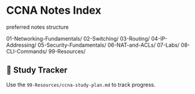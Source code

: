 # CCNA Notes Index



preferred notes structure

01-Networking-Fundamentals/
02-Switching/
03-Routing/
04-IP-Addressing/
05-Security-Fundamentals/
06-NAT-and-ACLs/
07-Labs/
08-CLI-Commands/
99-Resources/

## 📅 Study Tracker
Use the `99-Resources/ccna-study-plan.md` to track progress.